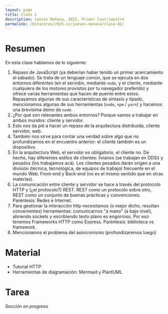 ```yaml
---
layout: page
title: Clase 2
description: Jueves Mañana, 2025, Primer Cuatrimestre
permalink: /bitacoras/2025-1c/jueves-manana/clase-02/
---
```


# Resumen

En esta clase hablamos de lo siguiente:

1. Repaso de JavaScript (ya deberían haber tenido un primer acercamiento el sábado). Se trata de un lenguaje común, que se ejecuta en dos entornos diferentes (en el servidor, mediante `node`, y el cliente, mediante cualquiera de los motores provistos por tu navegador preferido) y ofrece varias herramientas que hacen de puente entre estos. Repasamos algunas de sus características de sintaxis y tipado, mencionamos algunas de sus herramientas (`node`, `npm` / `yarn`) y hacemos una brevísima demo de `node`.
2. ¿Por qué son relevantes ambos entornos? Porque vamos a trabajar en ambos mundos: cliente y servidor.
  1. Esto nos da pié a hacer un repaso de la arquitectura distribuida, cliente servidor, web.
  2. También nos sirve para contar una verdad sobre algo que no profundizamos en el encuentro anterior: el cliente también es un dispositivo.
  3. En la arquitectura Web, el servidor es obligatorio, el cliente no. De hecho, hay diferentes estilos de clientes: livianos (se trabajan en DDSi) y pesados (los trabajamos acá). Los clientes pesados darán origen a una división (técnica, tecnológica, de equipos de trabajo) frecuente en el mundo Web: Front-end y Back-end (no es el mismo sentido que en otras materias).
3. La comunicación entre cliente y servidor se hace a través del protocolo HTTP y (¿el protocolo?) REST. REST como un protocolo sobre otro, REST como un conjunto de buenas prácticas y convenciones. Paréntesis: Redes e Internet.
4. Para gestionar la interacción http necesitamos (o mejor dicho, resultan convenientes) herramientas: comunicarnos "a mano" (a bajo nivel), abriendo sockets y escribiendo texto plano es engorroso. Por eso tenemos Frameworks HTTP como Express. Paréntesis: biblioteca vs framework.
5. Mencionamos el problema del asincronismo (profundizaremos luego)


# Material

 * Tutorial HTTP
 * Herramientas de diagramación: Mermaid y PlantUML

# Tarea

_Sección en progreso_
